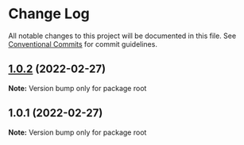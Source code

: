 # Change Log

All notable changes to this project will be documented in this file.
See [Conventional Commits](https://conventionalcommits.org) for commit guidelines.

## [1.0.2](https://github.com/chenyiyi01/lerna-01/compare/v1.0.1...v1.0.2) (2022-02-27)

**Note:** Version bump only for package root





## 1.0.1 (2022-02-27)

**Note:** Version bump only for package root

